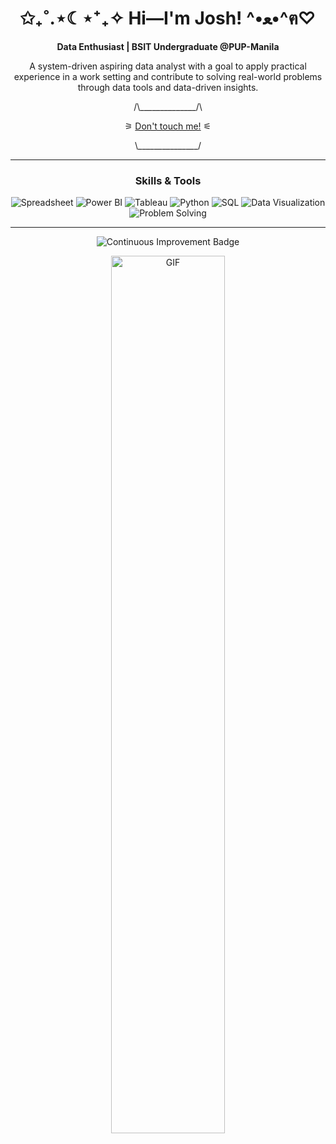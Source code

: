 <!-- Intro Section -->
<h1 align="center">✩₊˚.⋆☾⋆⁺₊✧  Hi—I'm Josh!  ^•ﻌ•^ฅ♡</h1>
<p align="center"><strong>Data Enthusiast | BSIT Undergraduate @PUP-Manila</strong><p>
<p align="center">A system-driven aspiring data analyst with a goal to apply practical experience 
in a work setting and contribute to solving real-world problems through data tools and data-driven insights.</p>
<p align="center">/\______________/\</p>
<p align="center">
  ⚞ <a href="https://pi-josh.github.io/Portfolio/">Don't touch me!</a> ⚟
</p>
<p align="center">\_______________/</p>
<hr>

<!-- Skills Section -->
<h3 align="center">Skills & Tools</h3>
<p align="center">
  <img src="https://img.shields.io/badge/Spreadsheet-333333?style=for-the-badge&logo=grid&logoColor=white" alt="Spreadsheet">
  <img src="https://img.shields.io/badge/Power%20BI-333333?style=for-the-badge&logo=power-bi&logoColor=white" alt="Power BI">
  <img src="https://img.shields.io/badge/Tableau-333333?style=for-the-badge&logo=tableau&logoColor=white" alt="Tableau">
  <img src="https://img.shields.io/badge/Python-333333?style=for-the-badge&logo=python&logoColor=white" alt="Python">
  <img src="https://img.shields.io/badge/SQL-333333?style=for-the-badge&logo=postgresql&logoColor=white" alt="SQL">
  <img src="https://img.shields.io/badge/Data%20Visualization-333333?style=for-the-badge&logo=chart-line&logoColor=white" alt="Data Visualization">
  <img src="https://img.shields.io/badge/Problem%20Solving-333333?style=for-the-badge&logo=cogs&logoColor=white" alt="Problem Solving">
</p>
<hr>

<!-- Miscellaneous Section -->
<p align="center">
  <img src="https://img.shields.io/badge/Continuous-Improvement-333333?style=for-the-badge&logo=rocket&logoColor=D3D3D3" alt="Continuous Improvement Badge">
</p>
<p align="center">
  <img src="https://media.giphy.com/media/VekcnHOwOI5So/giphy.gif" alt="GIF" width="60%">
</p>
